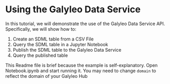 # Using the Galyleo Data Service
In this tutorial, we will demonstrate the use of the Galyleo Data Service API.  Specifically, we will show how to:
1. Create an SDML table from a CSV File
2. Query the SDML table in a Jupyter Notebook
3. Publish the SDML table to the Galyleo Data Service
4. Query the published table

This Readme file is brief because the example is self-explanatory.  Open Notebook.ipynb and start running it.  You may need to change `domain` to reflect the domain of your Galyleo Hub